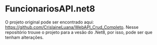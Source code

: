 # FuncionariosAPI.net8

O projeto original pode ser encontrado aqui: https://github.com/CrislaineLuana/WebAPI_Crud_Completo.
Nesse repositório trouxe o projeto para a vesão do .Net8, por isso, pode ser que tenham alterações.
